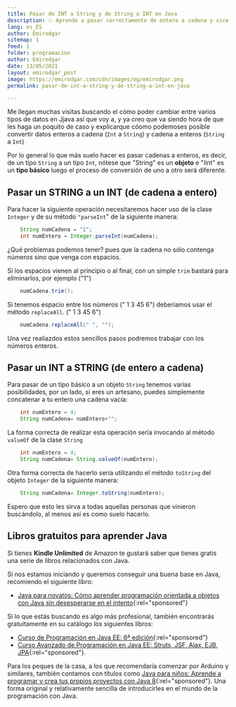 ```yaml
---
title: Pasar de INT a String y de String a INT en Java 
description: 💥 Aprende a pasar correctamente de entero a cadena y viceversa en Java. Paso a paso y con explicaciones. 
lang: es_ES
author: Emirodgar
sitemap: 1
feed: 1
folder: programacion
author: Emirodgar
date: 13/05/2021
layout: emirodgar_post
image: https://emirodgar.com/cdn/images/og/emirodgar.png
permalink: pasar-de-int-a-string-y-de-string-a-int-en-java

---
```


Me llegan muchas visitas buscando el cómo poder cambiar entre varios tipos de datos en Jjava así que voy a, y ya creo que va siendo hora de que les haga un poquito de caso y explicarque cóomo podemoses posible convertir datos enteros a cadena (`Int` a `String`) y cadena a enteros (`String` a `Int`)  
  
Por lo general lo que más suelo hacer es pasar cadenas a enteros, es decir, de un tipo `String` a un tipo `Int`, nótese que "String" es un **objeto** e "Iint" es un **tipo básico** luego el proceso de conversión de uno a otro será diferente.  
  
## Pasar un STRING a un INT (de cadena a entero)  
  
Para hacer la siguiente operación necesitaremos hacer uso de la clase `Integer` y de su método `"parseInt`" de la siguiente manera:

```java
    String numCadena = "1";      
    int numEntero = Integer.parseInt(numCadena);
```
¿Qué problemas podemos tener? pues que la cadena no sólo contenga números sino que venga con espacios.  
  
Si los espacios vienen al principio o al final, con un simple `trim` bastará para eliminarlos, por ejemplo ("1")

```java
    numCadena.trim();
```
Si tenemos espacio entre los números  (" 1 3 45 6") deberíamos usar el método `replaceAll`.
 (" 1 3 45 6")
```java
    numCadena.replaceAll(" ", "");
```
Una vez realiazdos estos sencillos pasos podremos trabajar con los números enteros.  
  
## Pasar un INT a STRING (de entero a cadena)  
  
Para pasar de un tipo básico a un objeto `String` tenemos varias posibilidades, por un lado, si eres un artesano, puedes simplemente concatenar a tu entero una cadena vacía:

```java
    int numEntero = 4;    
    String numCadena= numEntero+"";
```

La forma correcta de realizar esta operación sería invocando al método `valueOf` de la clase `String`  
  
```java
    int numEntero = 4;    
    String numCadena= String.valueOf(numEntero);
```

Otra forma correcta de hacerlo sería utilizando el método `toString` del objeto `Integer` de la siguiente manera:

```java
    String numCadena= Integer.toString(numEntero);
```

Espero que esto les sirva a todas aquellas personas que vinieron buscándolo, al menos así es como suelo hacerlo.

## Libros gratuitos para aprender Java

Si tienes **Kindle Unlimited** de Amazon te gustará saber que tienes gratis una serie de libros relacionados con Java.

Si nos estamos iniciando y queremos conseguir una buena base en Java, recomiendo el siguiente libro:
-  [Java para novatos: Cómo aprender programación orientada a objetos con Java sin desesperarse en el intento](https://amzn.to/2SemsXu){:rel="sponsored"} 

Si lo que estás buscando es algo más profesional, también encontrarás gratuitamente en su catálogo los siguientes libros:  

 - [Curso de Programación en Java EE: 6ª edición](https://amzn.to/2OpMGFf){:rel="sponsored"} 
 - [Curso Avanzado de Programación en Java EE: Struts, JSF, Ajax, EJB, JPA](https://amzn.to/2OrJ8SZ){:rel="sponsored"}.

Para los peques de la casa, a los que recomendaría comenzar por Arduino y similares, también contamos con títulos como [Java para niños: Aprende a programar y crea tus propios proyectos con Java 8](https://amzn.to/3biXPSa){:rel="sponsored"}. Una forma original y relativamente sencilla de introducirles en el mundo de la programación con Java.
<!--stackedit_data:
eyJoaXN0b3J5IjpbLTE3NjQ5MzM1NiwtMTE3ODc1NjkwNSwxMD
gxNjY0NjIxLDIwODU5NDA5NDQsMjUwNTYwNzIwLDEwNzU1MDAw
NDIsMTU5ODk4ODI5Niw0NjI0ODU4MzgsNjQ4NDkwNDA1LDExOD
g5NzU0MjcsMTcwNTczODYxOV19
-->